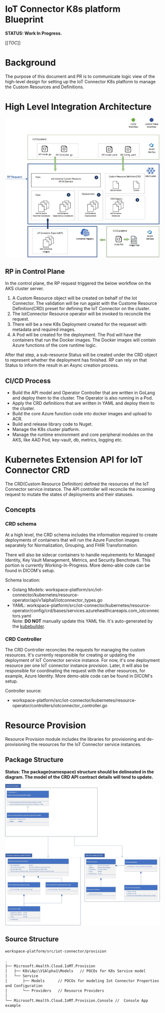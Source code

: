 # IoT Connector K8s platform Blueprint

**STATUS: Work In Progress.**

[[_TOC_]]
# Background
The purpose of this document and PR is to communicate logic view of the high-level design for setting up the IoT Connector K8s platform to manage the Custom Resources and Definitions.

# High Level Integration Architecture
![Integration Architecture](./.images/k8s-arch.jpg)

## RP in Control Plane
In the control plane, the RP request triggered the below workflow on the AKS cluster server.
1. A Custom Resource object will be created on behalf of the Iot Connector. The validation will be run agaist with the Custome Resource Definition(CRD) preset for defining the IoT Connector on the cluster.
2. The IotConnector Resource operator will be invoked to reconcile the request.
3. There will be a new K8s Deployment created for the requeset with metadata and required images.
4. A Pod will be created for the deployment. The Pod will have the containers that run the Docker images. The Docker images will contain Azure functions of the core runtime logic.

After that step, a sub-resource Status will be created under the CRD object to represent whether the deployment has finished. RP can rely on that Status to inform the result in an Async creation process. 

## CI/CD Process
- Build the API model and Operator Controller that are written in GoLang and deploy them to the cluster. The Operator is also running in a Pod.
- Apply the CRD definitions that are written in YAML and deploy them to the cluster.
- Build the core Azure function code into docker images and upload to ACR.
- Build and release library code to Nuget.
- Manage the K8s cluster platform. 
- Manage the runtime environment and core peripheral modules on the AKS, like AAD Pod, key-vault, db, metrics, logging etc.

# Kubernetes Extension API for IoT Connector CRD
The CRD(Custom Resource Definition) defined the resources of the IoT Connector service instance. The API controller will reconcile the incoming request to mutate the states of deployments and their statuses.

## Concepts
### CRD schema
At a high level, the CRD schema includes the information required to create deployments of containers that will run the Azure Function images separately for Normalization, Grouping, and FHIR Transformation. 

There will also be sidecar containers to handle requirements for Managed Identity, Key Vault Management, Metrics, and Security Benchmark. This portion is currently Working-In-Progress. More demo-able code can be found in DICOM's setup.

Schema location: 
- Golang Models: workspace-platform/src/iot-connector/kubernetes/resource-operator/api/v1alpha1/iotconnector_types.go
- YAML: workspace-platform/src/iot-connector/kubernetes/resource-operator/config/crd/bases/services.azurehealthcareapis.com_iotconnectors.yaml    
  Note: **DO NOT** manually update this YAML file. It's auto-generated by the [kubebuilder](https://book.kubebuilder.io/quick-start.html).

### CRD Controller
The CRD Controller reconciles the requests for managing the custom resources. It's currently responsible for creating or updating the deployment of IoT Connector service instance. For now, it's one deployment resource per one IoT connector instance provision. Later, it will also be responsible for coordinating the request with the other resources, for example, Azure Identity. More demo-able code can be found in DICOM's setup.

Controller source:
- workspace-platform/src/iot-connector/kubernetes/resource-operator/controllers/iotconnector_controller.go

# Resource Provision
Resource Provision module includes the libraries for provisioning and de-provisioning the resources for the IoT Connector service instances.

## Package Structure

**Status: The package(namespace) structure should be delineated in the diagram. The model of the CRD API contract details will tend to update.**

![Diagram](./.images/provision-uml-design.jpg)

## Source Structure
```
workspace-platform/src/iot-connector/provision

.
├── Microsoft.Health.Cloud.IoMT.Provision
│   ├── K8s\Api\V1Alpha1\Models   // POCOs for K8s Service model 
│   └── Service
│       ├── Models      // POCOs for modeling Iot Connector Properties and Configuration
│       └── Providers   // Resource Providers
│
└── Microsoft.Health.Cloud.IoMT.Provision.Console //  Console App example 
```
